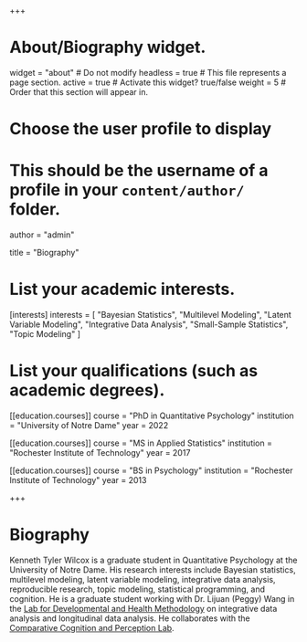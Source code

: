 +++
# About/Biography widget.
widget = "about" # Do not modify
headless = true  # This file represents a page section.
active = true # Activate this widget? true/false
weight = 5 # Order that this section will appear in.

# Choose the user profile to display
# This should be the username of a profile in your `content/author/` folder.
author = "admin"

title = "Biography"

# List your academic interests.
[interests]
  interests = [
    "Bayesian Statistics",
    "Multilevel Modeling",
    "Latent Variable Modeling",
    "Integrative Data Analysis",
    "Small-Sample Statistics",
    "Topic Modeling"
  ]

# List your qualifications (such as academic degrees).
[[education.courses]]
  course = "PhD in Quantitative Psychology"
  institution = "University of Notre Dame"
  year = 2022

[[education.courses]]
  course = "MS in Applied Statistics"
  institution = "Rochester Institute of Technology"
  year = 2017

[[education.courses]]
  course = "BS in Psychology"
  institution = "Rochester Institute of Technology"
  year = 2013

+++

# Biography

Kenneth Tyler Wilcox is a graduate student in Quantitative Psychology at the University of Notre Dame. His research interests include Bayesian statistics, multilevel modeling, latent variable modeling, integrative data analysis, reproducible research, topic modeling, statistical programming, and cognition. He is a graduate student working with Dr. Lijuan (Peggy) Wang in the [Lab for Developmental and Health Methodology](https://ldhrm.nd.edu) on integrative data analysis and longitudinal data analysis. He collaborates with the [Comparative Cognition and Perception Lab](https://www.rit.edu/delonglab/).
